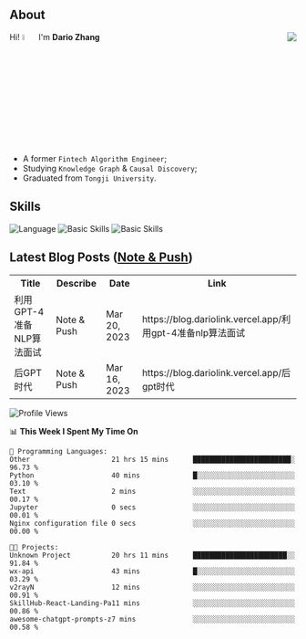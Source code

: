## About

<img align="right" src="https://github-readme-stats.vercel.app/api?username=dario-github&show_icons=true&bg_color=00000000&hide_title=true&hide_border=true&include_all_commits=true&count_private=true&theme=transparent" />

Hi! <img src="https://media.giphy.com/media/hvRJCLFzcasrR4ia7z/giphy.gif" width="5%"> I'm **Dario Zhang**

- A former `Fintech Algorithm Engineer`;
- Studying `Knowledge Graph` & `Causal Discovery`;
- Graduated from `Tongji University`.

## Skills

![Language](https://skillicons.dev/icons?i=py,matlab,pytorch,latex,regex,mysql,sqlite)
![Basic Skills](https://skillicons.dev/icons?i=bash,git,linux,md)
![Basic Skills](https://skillicons.dev/icons?i=vim,vscode,jupyterlab)

## Latest Blog Posts ([Note & Push](https://blog.dariolink.vercel.app/))

<table>
  <tr><th>Title</th><th>Describe</th><th>Date</th><th>Link</th></tr>
  <!-- BLOG-POST-LIST:START --><tr><td>利用GPT-4准备NLP算法面试</td><td>Note &amp; Push</td><td>Mar 20, 2023</td><td>https://blog.dariolink.vercel.app/利用gpt-4准备nlp算法面试</td></tr><tr><td>后GPT时代</td><td>Note &amp; Push</td><td>Mar 16, 2023</td><td>https://blog.dariolink.vercel.app/后gpt时代</td></tr><!-- BLOG-POST-LIST:END -->
</table>

<!--START_SECTION:waka-->
![Profile Views](http://img.shields.io/badge/Profile%20Views-1-blue)

📊 **This Week I Spent My Time On** 

```text
💬 Programming Languages: 
Other                    21 hrs 15 mins      ████████████████████████░   96.73 % 
Python                   40 mins             █░░░░░░░░░░░░░░░░░░░░░░░░   03.10 % 
Text                     2 mins              ░░░░░░░░░░░░░░░░░░░░░░░░░   00.17 % 
Jupyter                  0 secs              ░░░░░░░░░░░░░░░░░░░░░░░░░   00.01 % 
Nginx configuration file 0 secs              ░░░░░░░░░░░░░░░░░░░░░░░░░   00.00 % 

🐱‍💻 Projects: 
Unknown Project          20 hrs 11 mins      ███████████████████████░░   91.84 % 
wx-api                   43 mins             █░░░░░░░░░░░░░░░░░░░░░░░░   03.29 % 
v2rayN                   12 mins             ░░░░░░░░░░░░░░░░░░░░░░░░░   00.91 % 
SkillHub-React-Landing-Pa11 mins             ░░░░░░░░░░░░░░░░░░░░░░░░░   00.86 % 
awesome-chatgpt-prompts-z7 mins              ░░░░░░░░░░░░░░░░░░░░░░░░░   00.58 % 
```


<!--END_SECTION:waka-->
